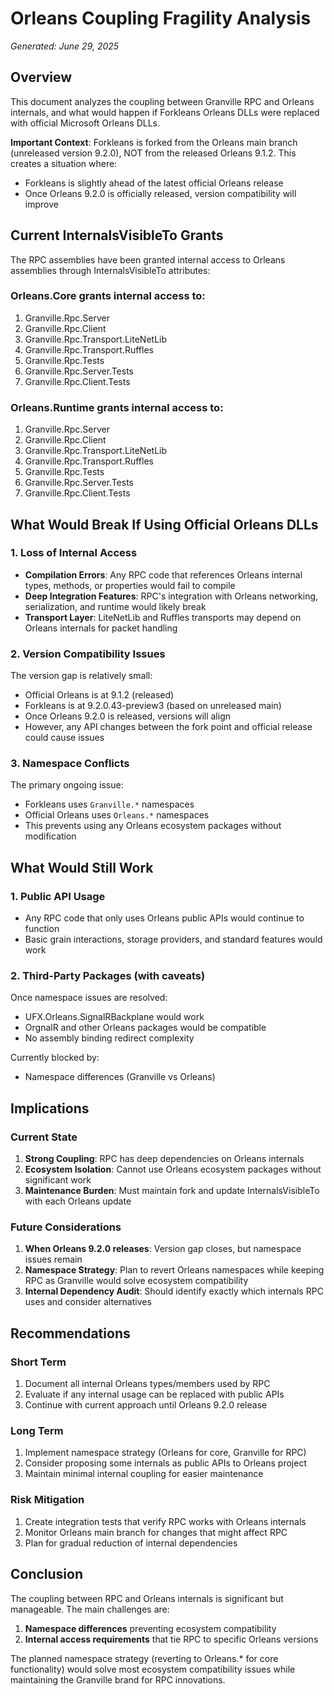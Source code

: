 # Orleans Coupling Fragility Analysis

*Generated: June 29, 2025*

## Overview

This document analyzes the coupling between Granville RPC and Orleans internals, and what would happen if Forkleans Orleans DLLs were replaced with official Microsoft Orleans DLLs.

**Important Context**: Forkleans is forked from the Orleans main branch (unreleased version 9.2.0), NOT from the released Orleans 9.1.2. This creates a situation where:
- Forkleans is slightly ahead of the latest official Orleans release
- Once Orleans 9.2.0 is officially released, version compatibility will improve

## Current InternalsVisibleTo Grants

The RPC assemblies have been granted internal access to Orleans assemblies through InternalsVisibleTo attributes:

### Orleans.Core grants internal access to:
1. Granville.Rpc.Server
2. Granville.Rpc.Client
3. Granville.Rpc.Transport.LiteNetLib
4. Granville.Rpc.Transport.Ruffles
5. Granville.Rpc.Tests
6. Granville.Rpc.Server.Tests
7. Granville.Rpc.Client.Tests

### Orleans.Runtime grants internal access to:
1. Granville.Rpc.Server
2. Granville.Rpc.Client
3. Granville.Rpc.Transport.LiteNetLib
4. Granville.Rpc.Transport.Ruffles
5. Granville.Rpc.Tests
6. Granville.Rpc.Server.Tests
7. Granville.Rpc.Client.Tests

## What Would Break If Using Official Orleans DLLs

### 1. Loss of Internal Access
- **Compilation Errors**: Any RPC code that references Orleans internal types, methods, or properties would fail to compile
- **Deep Integration Features**: RPC's integration with Orleans networking, serialization, and runtime would likely break
- **Transport Layer**: LiteNetLib and Ruffles transports may depend on Orleans internals for packet handling

### 2. Version Compatibility Issues
The version gap is relatively small:
- Official Orleans is at 9.1.2 (released)
- Forkleans is at 9.2.0.43-preview3 (based on unreleased main)
- Once Orleans 9.2.0 is released, versions will align
- However, any API changes between the fork point and official release could cause issues

### 3. Namespace Conflicts
The primary ongoing issue:
- Forkleans uses `Granville.*` namespaces
- Official Orleans uses `Orleans.*` namespaces
- This prevents using any Orleans ecosystem packages without modification

## What Would Still Work

### 1. Public API Usage
- Any RPC code that only uses Orleans public APIs would continue to function
- Basic grain interactions, storage providers, and standard features would work

### 2. Third-Party Packages (with caveats)
Once namespace issues are resolved:
- UFX.Orleans.SignalRBackplane would work
- OrgnalR and other Orleans packages would be compatible
- No assembly binding redirect complexity

Currently blocked by:
- Namespace differences (Granville vs Orleans)

## Implications

### Current State
1. **Strong Coupling**: RPC has deep dependencies on Orleans internals
2. **Ecosystem Isolation**: Cannot use Orleans ecosystem packages without significant work
3. **Maintenance Burden**: Must maintain fork and update InternalsVisibleTo with each Orleans update

### Future Considerations
1. **When Orleans 9.2.0 releases**: Version gap closes, but namespace issues remain
2. **Namespace Strategy**: Plan to revert Orleans namespaces while keeping RPC as Granville would solve ecosystem compatibility
3. **Internal Dependency Audit**: Should identify exactly which internals RPC uses and consider alternatives

## Recommendations

### Short Term
1. Document all internal Orleans types/members used by RPC
2. Evaluate if any internal usage can be replaced with public APIs
3. Continue with current approach until Orleans 9.2.0 release

### Long Term
1. Implement namespace strategy (Orleans for core, Granville for RPC)
2. Consider proposing some internals as public APIs to Orleans project
3. Maintain minimal internal coupling for easier maintenance

### Risk Mitigation
1. Create integration tests that verify RPC works with Orleans internals
2. Monitor Orleans main branch for changes that might affect RPC
3. Plan for gradual reduction of internal dependencies

## Conclusion

The coupling between RPC and Orleans internals is significant but manageable. The main challenges are:
1. **Namespace differences** preventing ecosystem compatibility
2. **Internal access requirements** that tie RPC to specific Orleans versions

The planned namespace strategy (reverting to Orleans.* for core functionality) would solve most ecosystem compatibility issues while maintaining the Granville brand for RPC innovations.